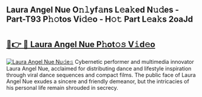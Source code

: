 ## Laura Angel Nue O𝚗𝚕yf𝚊ns L𝚎a𝚔ed N𝚞𝚍es - Part-T93 P𝚑𝚘tos Vi𝚍𝚎o - H𝚘𝚝 Part L𝚎a𝚔s 2oaJd

# <h2><a href="http://kf3bsq.oniu.top/?m=Laura+Angel+Nue">🔗👉 🔴 Laura Angel Nue P𝚑ot𝚘𝚜 V𝚒d𝚎o</a></h2>

[![Laura Angel Nue Nu𝚍e𝚜](https://i.imgur.com/0qMVB7G.gif)](http://kf3bsq.oniu.top/?m=Laura+Angel+Nue)
Cybernetic performer and multimedia innovator Laura Angel Nue, acclaimed for distributing dance and lifestyle inspiration through viral dance sequences and compact films. The public face of Laura Angel Nue exudes a sincere and friendly demeanor, but the intricacies of his personal life remain shrouded in secrecy.  
